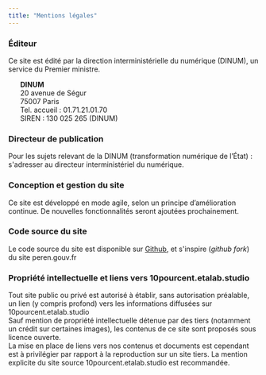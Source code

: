 ```yaml
---
title: "Mentions légales"
---
```


### Éditeur

Ce site est édité par la direction interministérielle du numérique (DINUM), un service du Premier ministre.<br>
<p style="text-indent: 0; padding-left: 1.5rem;"><b>DINUM</b><br>
20 avenue de Ségur<br>
75007 Paris<br>
Tel. accueil : 01.71.21.01.70<br>
SIREN : 130 025 265 (DINUM)<br></p>

### Directeur de publication

Pour les sujets relevant de la DINUM (transformation numérique de l’État) : s'adresser au directeur interministériel du numérique.

### Conception et gestion du site

Ce site est développé en mode agile, selon un principe d’amélioration continue. De nouvelles fonctionnalités seront ajoutées prochainement. <br>

### Code source du site

Le code source du site est disponible sur [Github](https://github.com/etalab-ia/programme10pourcent), et s'inspire (_github fork_) du site peren.gouv.fr

### Propriété intellectuelle et liens vers 10pourcent.etalab.studio

Tout site public ou privé est autorisé à établir, sans autorisation préalable, un lien (y compris profond) vers les informations diffusées sur 10pourcent.etalab.studio<br>
Sauf mention de propriété intellectuelle détenue par des tiers (notamment un crédit sur certaines images), les contenus de ce site sont proposés sous licence ouverte.<br>
La mise en place de liens vers nos contenus et documents est cependant est à privilégier par rapport à la reproduction sur un site tiers. La mention explicite du site source 10pourcent.etalab.studio est recommandée.<br>